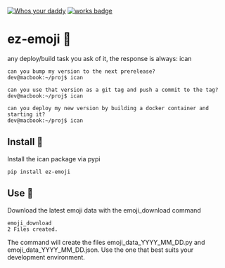 [![Whos your daddy](https://img.shields.io/badge/whos%20your%20daddy-2.0.7rc3-brightgreen.svg)](https://14.do/)
[![works badge](https://cdn.jsdelivr.net/gh/nikku/works-on-my-machine@v0.2.0/badge.svg)](https://github.com/nikku/works-on-my-machine)


# ez-emoji  	:wave:

any deploy/build task you ask of it, the response is always: ican

```
can you bump my version to the next prerelease?
dev@macbook:~/proj$ ican 

can you use that version as a git tag and push a commit to the tag?
dev@macbook:~/proj$ ican 

can you deploy my new version by building a docker container and starting it?
dev@macbook:~/proj$ ican 
```

## Install  :floppy_disk:

Install the ican package via pypi

```shell
pip install ez-emoji
```

## Use  :muscle:

Download the latest emoji data with the emoji_download command

```shell
emoji_download
2 Files created.
```

The command will create the files emoji_data_YYYY_MM_DD.py and emoji_data_YYYY_MM_DD.json.  Use the one that best suits your development environment.


